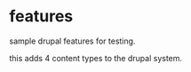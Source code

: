 features
========

sample drupal features for testing.

this adds 4 content types to the drupal system.